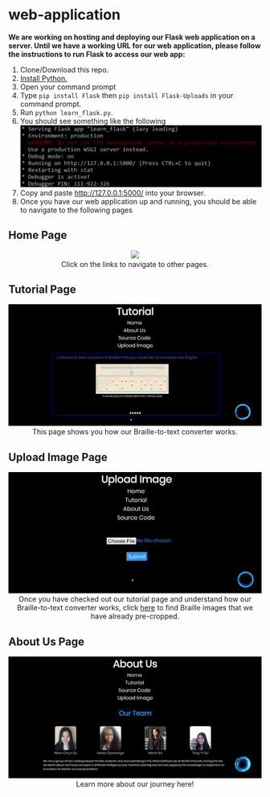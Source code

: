 # web-application

<b> We are working on hosting and deploying our Flask web application on a server. Until we have a working URL for our web application, please follow the instructions to run Flask to access our web app:</b></br>
1. Clone/Download this repo.
2. <a href="https://www.python.org/downloads/">Install Python.</a>
3. Open your command prompt
4. Type `pip install Flask` then `pip install Flask-Uploads` in your command prompt.
5. Run `python learn_flask.py`.
6. You should see something like the following
![Flask output](https://github.com/AEyeAlliance/AEyeAlliance/blob/master/flask.png)
7. Copy and paste http://127.0.0.1:5000/ into your browser.
8. Once you have our web application up and running, you should be able to navigate to the following pages

## Home Page
<p align="center"> 
  <img src="https://github.com/HelenG123/aeye-alliance/blob/master/static/web.gif?raw=true" /></br>
  Click on the links to navigate to other pages.
</p>

## Tutorial Page
<p align="center"> 
  <img src="https://github.com/AEyeAlliance/AEyeAlliance/blob/master/tutorial.gif?raw=true" /></br>
  This page shows you how our Braille-to-text converter works. 
</p>

## Upload Image Page
<p align="center"> 
  <img src="https://github.com/AEyeAlliance/AEyeAlliance/blob/master/upload.gif?raw=true" /></br>
  Once you have checked out our tutorial page and understand how our Braille-to-text converter works,
  click <a href="https://github.com/AEyeAlliance/AEyeAlliance/tree/master/test">here</a> to find Braille images that we have already pre-cropped.
</p>

## About Us Page
<p align="center"> 
  <img src="https://github.com/AEyeAlliance/AEyeAlliance/blob/master/aboutus.gif?raw=true" /></br>
  Learn more about our journey here!
</p>

